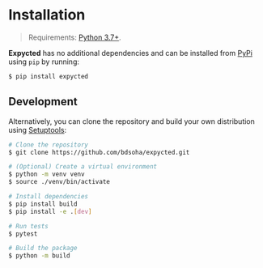 # Installation

> Requirements: [Python 3.7+](https://www.python.org/downloads/).

**Expycted** has no additional dependencies and can be installed from [PyPi](https://pypi.org/project/expycted/) using `pip` by running:

```sh
$ pip install expycted
```

## Development

Alternatively, you can clone the repository and build your own distribution using [Setuptools](https://setuptools.pypa.io/en/latest/):

```sh
# Clone the repository
$ git clone https://github.com/bdsoha/expycted.git

# (Optional) Create a virtual environment
$ python -m venv venv
$ source ./venv/bin/activate

# Install dependencies
$ pip install build
$ pip install -e .[dev]

# Run tests
$ pytest

# Build the package
$ python -m build
```
